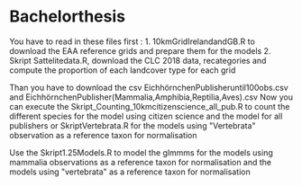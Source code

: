 # Bachelorthesis
You have to read in these files first : 1. 10kmGridIrelandandGB.R to download the EAA reference grids and prepare them for the models
                               2. Skript Sattelitedata.R, download the CLC 2018 data, recategories and compute the proportion of each landcover type for each grid

Than you have to download the csv EichhörnchenPublisheruntil100obs.csv and EichhörnchenPublisher(Mammalia,Amphibia,Reptilia,Aves).csv
Now you can execute the Skript_Counting_10kmcitizenscience_all_pub.R to count the different species for the model using citizen science and the model for all publishers or SkriptVertebrata.R for the models using "Vertebrata" observation as a reference taxon for normalisation

Use the Skript1.25Models.R to model the glmmms for the models using mammalia observations as a reference taxon for normalisation and the models using "vertebrata" as a reference taxon for normalisation

